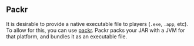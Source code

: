 ## Packr

It is desirable to provide a native executable file to players (`.exe`, `.app`, etc). To allow for this, you can use [packr](https://github.com/libgdx/packr). Packr packs your JAR with a JVM for that platform, and bundles it as an executable file.